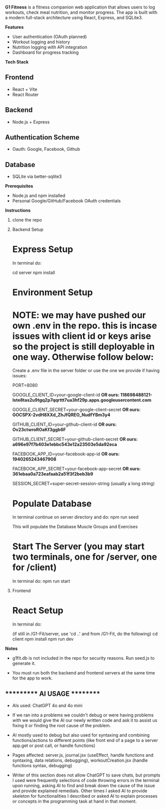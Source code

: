 **G1 Fitness** is a fitness companion web application that allows users to log workouts, check meal nutrition, and monitor progress. The app is built with a modern full-stack architecture using React, Express, and SQLite3.


**Features**
-   User authentication (OAuth planned)
-   Workout logging and history
-   Nutrition logging with API integration
-   Dashboard for progress tracking


**Tech Stack**
## Frontend
- React + Vite
- React Router

## Backend
- Node.js + Express

## Authentication Scheme
- Oauth: Google, Facebook, Github

## Database
- SQLite via better-sqlite3


**Prerequisites**
- Node.js and npm installed
- Personal Google/GitHub/Facebook OAuth credentials


**Instructions**

1. clone the repo

2. Backend Setup
    
    # Express Setup
    In terminal do:

    cd server 
    npm install

    # Environment Setup
    # NOTE: we may have pushed our own .env in the repo. this is incase issues with client id or keys arise so the project is still deployable in one way. Otherwise follow below:
    Create a .env file in the server folder or use the one we provide if having issues:

    PORT=8080

    GOOGLE_CLIENT_ID=your-google-client-id **OR ours: 118698488121-lste8tas2u9tgq2p7qqrttt7ua3hf29p.apps.googleusercontent.com**

    GOOGLE_CLIENT_SECRET=your-google-client-secret **OR ours: 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**

    GITHUB_CLIENT_ID=your-github-client-id **OR ours: Ov23ctwroROaKf3ggb6F**

    GITHUB_CLIENT_SECRET=your-github-client-secret **OR ours: a696e97f7b403e1ebbc543e12a23503e5da92eca**

    FACEBOOK_APP_ID=your-facebook-app-id **OR ours: 1940265243467908**
    
    FACEBOOK_APP_SECRET=your-facebook-app-secret **OR ours: 361ebaa0a723eafaab2a51f3f2beb3b9**

    SESSION_SECRET=super-secret-session-string (usually a long string)

    # Populate Database 
    In terminal continue on server directory and do:
    npm run seed 

    This will populate the Database Muscle Groups and Exercises
    

    # Start The Server      (you may start two terminals, one for /server, one for /client)
    In terminal do:
    npm run start 


3. Frontend

    # React Setup
    In terminal do:

    (if still in /G1-Fit/server, use 'cd ..' and from /G1-Fit, do the following)
    cd client 
    npm install
    npm run dev

**Notes**
- g1fit.db is not included in the repo for security reasons. Run seed.js to generate it.

- You must run both the backend and frontend servers at the same time for the app to work.

##   ********* AI USAGE ********

- AIs used: ChatGPT 4o and 4o mini

- If we ran into a problems we couldn't debug or were having problems with we would give the AI our newly written code and ask it to assist us fixing it or finding the root cause of the problem.

- AI mostly used to debug but also used for syntaxing and combining functions/actions to different points (like front end of a page to a server app.get or post call, or handle functions)

- Pages affected: server.js, journal.jsx (useEffect, handle functions and syntaxing, data relations, debugging), workoutCreation.jsx (handle functions syntax, debugging)

- Writer of this section does not allow ChatGPT to save chats, but prompts I used were frequently selections of code throwing errors in the terminal upon running, asking AI to find and break down the cause of the issue and provide explained remedials. Other times I asked AI to provide skeleton for functionalities I described or asked AI to explain processes or concepts in the programming task at hand in that moment.